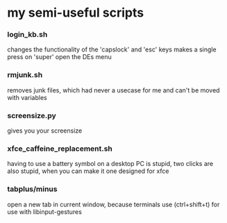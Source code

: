 # my semi-useful scripts
### login_kb.sh
changes the functionality of the 'capslock' and 'esc' keys
makes a single press on 'super' open the DEs menu

### rmjunk.sh
removes junk files, which had never a usecase for me and can't be moved with variables

### screensize.py
gives you your screensize

### xfce_caffeine_replacement.sh
having to use a battery symbol on a desktop PC is stupid, two clicks are also stupid, when you can make it one
designed for xfce

### tabplus/minus
open a new tab in current window, because terminals use (ctrl+shift+t)
for use with libinput-gestures


